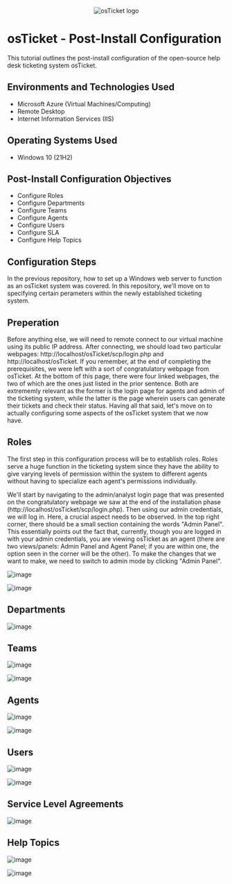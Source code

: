 <p align="center">
<img src="https://i.imgur.com/Clzj7Xs.png" alt="osTicket logo"/>
</p>

<h1>osTicket - Post-Install Configuration</h1>
This tutorial outlines the post-install configuration of the open-source help desk ticketing system osTicket.<br />




<h2>Environments and Technologies Used</h2>

- Microsoft Azure (Virtual Machines/Computing)
- Remote Desktop
- Internet Information Services (IIS)

<h2>Operating Systems Used </h2>

- Windows 10</b> (21H2)

<h2>Post-Install Configuration Objectives</h2>

- Configure Roles
- Configure Departments
- Configure Teams
- Configure Agents
- Configure Users
- Configure SLA
- Configure Help Topics

<h2>Configuration Steps</h2>

In the previous repository, how to set up a Windows web server to function as an osTicket system was covered. In this repository, we'll move on to specifying certain perameters within the newly established ticketing system.

## Preperation 
Before anything else, we will need to remote connect to our virtual machine using its public IP address. After connecting, we should load two particular webpages: http://localhost/osTicket/scp/login.php and http://localhost/osTicket. If you remember, at the end of completing the prerequisites, we were left with a sort of congratulatory webpage from osTicket. At the bottom of this page, there were four linked webpages, the two of which are the ones just listed in the prior sentence. Both are extrememly relevant as the former is the login page for agents and admin of the ticketing system, while the latter is the page wherein users can generate their tickets and check their status. Having all that said, let's move on to actually configuring some aspects of the osTicket system that we now have.

## Roles

The first step in this configuration process will be to establish roles. Roles serve a huge function in the ticketing system since they have the ability to give varying levels of permission within the system to different agents without having to specialize each agent's permissions individually.

We'll start by navigating to the admin/analyst login page that was presented on the congratulatory webpage we saw at the end of the installation phase (http://localhost/osTicket/scp/login.php). Then using our admin credentials, we will log in. Here, a crucial aspect needs to be observed. In the top right corner, there should be a small section containing the words "Admin Panel". This essentially points out the fact that, currently, though you are logged in with your admin credentials, you are viewing osTicket as an agent (there are two views/panels: Admin Panel and Agent Panel; if you are within one, the option seen in the corner will be the other). To make the changes that we want to make, we need to switch to admin mode by clicking "Admin Panel". 


![image](https://github.com/user-attachments/assets/f5f3be66-a07b-4ed7-b0ba-9d163aad09b1)

![image](https://github.com/user-attachments/assets/2e4806d4-9ef1-4d98-a940-821d3ab66bf7)



## Departments

![image](https://github.com/user-attachments/assets/7572b222-548e-49ef-b2e4-6983716eda5a)



## Teams

![image](https://github.com/user-attachments/assets/a5e49b7c-bc3d-4206-b385-1520221b9715)

![image](https://github.com/user-attachments/assets/8ee64878-8c3d-4ef9-9d58-584c3f74e967)




## Agents

![image](https://github.com/user-attachments/assets/c5a5707b-931f-4b93-b616-5a5aeb907210)

![image](https://github.com/user-attachments/assets/0bc29213-4310-4c85-969e-e8ca9d4bf9b0)




## Users 

![image](https://github.com/user-attachments/assets/07f0cf04-ac85-4785-b26d-b96fea77e08c)

![image](https://github.com/user-attachments/assets/295170d9-2f40-4355-bc9f-f3c0730b4457)




## Service Level Agreements

![image](https://github.com/user-attachments/assets/4c0e8804-f952-4d9f-9d0f-3be939470930)



## Help Topics

![image](https://github.com/user-attachments/assets/5584a89e-f710-4c90-b5e7-5aeb2b1f60bf)

![image](https://github.com/user-attachments/assets/83f31b4c-c33b-42f6-a29c-24a5020e931e)




